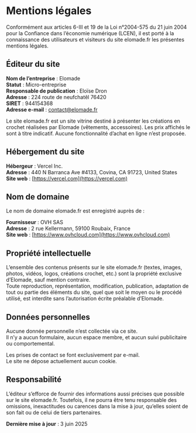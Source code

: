 # Mentions légales

Conformément aux articles 6-III et 19 de la Loi n°2004-575 du 21 juin 2004 pour la Confiance dans l’économie numérique (LCEN), il est porté à la connaissance des utilisateurs et visiteurs du site elomade.fr les présentes mentions légales.

## Éditeur du site

**Nom de l’entreprise** : Elomade  
**Statut** : Micro-entreprise  
**Responsable de publication** : Eloïse Dron  
**Adresse** : 224 route de neufchatêl 76420  
**SIRET** : 944154368  
**Adresse e-mail** : [contact@elomade.fr](mailto:contact@elomade.fr)

Le site elomade.fr est un site vitrine destiné à présenter les créations en crochet réalisées par Elomade (vêtements, accessoires).
Les prix affichés le sont à titre indicatif. Aucune fonctionnalité d’achat en ligne n’est proposée.

## Hébergement du site

**Hébergeur** : Vercel Inc.  
**Adresse** : 440 N Barranca Ave #4133, Covina, CA 91723, United States  
**Site web** : [https://vercel.com](https://vercel.com)

## Nom de domaine

Le nom de domaine elomade.fr est enregistré auprès de :

**Fournisseur** : OVH SAS  
**Adresse** : 2 rue Kellermann, 59100 Roubaix, France  
**Site web** : [https://www.ovhcloud.com](https://www.ovhcloud.com)

## Propriété intellectuelle

L’ensemble des contenus présents sur le site elomade.fr (textes, images, photos, vidéos, logos, créations crochet, etc.) sont la propriété exclusive d’Elomade, sauf mention contraire.  
Toute reproduction, représentation, modification, publication, adaptation de tout ou partie des éléments du site, quel que soit le moyen ou le procédé utilisé, est interdite sans l’autorisation écrite préalable d’Elomade.

## Données personnelles

Aucune donnée personnelle n’est collectée via ce site.  
Il n’y a aucun formulaire, aucun espace membre, et aucun suivi publicitaire ou comportemental.

Les prises de contact se font exclusivement par e-mail.  
Le site ne dépose actuellement aucun cookie.

## Responsabilité

L’éditeur s’efforce de fournir des informations aussi précises que possible sur le site elomade.fr. Toutefois, il ne pourra être tenu responsable des omissions, inexactitudes ou carences dans la mise à jour, qu’elles soient de son fait ou de celui de tiers partenaires.

**Dernière mise à jour** : 3 juin 2025